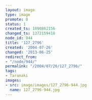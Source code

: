 ```yaml
---
layout: image
type: image
promote: 0
status: 1
created_ts: 1090862156
changed_ts: 1372159418
node_id: 944
title: '127_2796'
created: '2004-07-26'
changed: '2013-06-25'
redirect_from:
- "/node/944/"
permalink: "/2004/07/26/127_2796/"
tags:
- Taranaki
images:
- src: image/images/127_2796-944.jpg
  name: 127_2796-944.jpg
---
```


